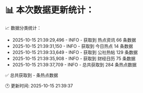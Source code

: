 📊 本次数据更新统计：
==========================

📈 数据分类统计：
- 2025-10-15 21:39:29,496 - INFO - 获取到 热点资讯 66 条数据
- 2025-10-15 21:39:31,150 - INFO - 获取到 今日热点 14 条数据
- 2025-10-15 21:39:33,649 - INFO - 获取到 公社热帖 129 条数据
- 2025-10-15 21:39:35,908 - INFO - 获取到 财经日历 75 条数据
- 2025-10-15 21:39:37,709 - INFO - 总共获取到 284 条热点数据

✅ 总共获取到 - 条热点数据

🕐 更新时间: 2025-10-15 21:39:37

